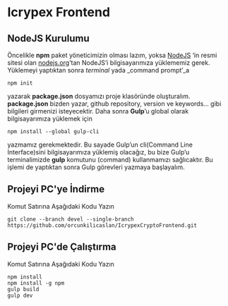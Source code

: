 # Icrypex Frontend

## NodeJS Kurulumu
Öncelikle **npm** paket yöneticimizin olması lazım, yoksa [NodeJS](https://nodejs.org/) ‘in resmi sitesi olan [nodejs.org](https://nodejs.org/en/download/)’tan NodeJS’i bilgisayarımıza yüklememiz gerek. Yüklemeyi yaptıktan sonra _terminal_ yada _command prompt’_a

    npm init

yazarak **package.json** dosyamızı proje klasöründe oluşturalım. **package.json** bizden yazar, github repository, version ve keywords… gibi bilgileri girmenizi isteyecektir. Daha sonra **Gulp**’u global olarak bilgisayarımıza yüklemek için

    npm install --global gulp-cli

yazmamız gerekmektedir. Bu sayade Gulp’un cli(Command Line Interface)sini bilgisayarımıza yüklemiş olacağız, bu bize Gulp’u terminalimizde **gulp** komutunu (command) kullanmamızı sağlıcaktır. Bu işlemi de yaptıktan sonra Gulp görevleri yazmaya başlayalım.


## Projeyi PC'ye İndirme
Komut Satırına Aşağıdaki Kodu Yazın

    git clone --branch devel --single-branch https://github.com/orcunkilicaslan/IcrypexCryptoFrontend.git

## Projeyi PC'de Çalıştırma
Komut Satırına Aşağıdaki Kodu Yazın

    npm install
    npm install -g npm
    gulp build
    gulp dev

